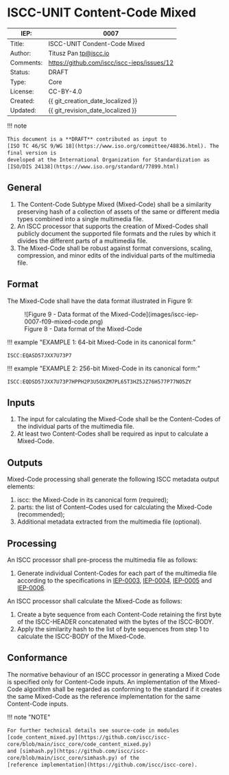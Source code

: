 # ISCC-UNIT Content-Code Mixed

| IEP:      | 0007                                        |
|-----------|---------------------------------------------|
| Title:    | ISCC-UNIT Condent-Code Mixed                |
| Author:   | Titusz Pan <tp@iscc.io>                     |
| Comments: | https://github.com/iscc/iscc-ieps/issues/12 |
| Status:   | DRAFT                                       |
| Type:     | Core                                        |
| License:  | CC-BY-4.0                                   |
| Created:  | {{ git_creation_date_localized }}           |
| Updated:  | {{ git_revision_date_localized }}           |

!!! note

    This document is a **DRAFT** contributed as input to 
    [ISO TC 46/SC 9/WG 18](https://www.iso.org/committee/48836.html). The final version is 
    developed at the International Organization for Standardization as
    [ISO/DIS 24138](https://www.iso.org/standard/77899.html)

## General

1. The Content-Code Subtype Mixed (Mixed-Code) shall be a similarity preserving hash of a collection of assets of the same or different media types combined into a single multimedia file.
2. An ISCC processor that supports the creation of Mixed-Codes shall publicly document the supported file formats and the rules by which it divides the different parts of a multimedia file.
3. The Mixed-Code shall be robust against format conversions, scaling, compression, and minor edits of the individual parts of the multimedia file.

## Format

The Mixed-Code shall have the data format illustrated in Figure 9:

<figure markdown>
  ![Figure 9 - Data format of the Mixed-Code](images/iscc-iep-0007-f09-mixed-code.png)
  <figcaption>Figure 8 - Data format of the Mixed-Code</figcaption>
</figure>

!!! example "EXAMPLE 1: 64-bit Mixed-Code in its canonical form:"

    ISCC:EQASD57JXX7U73P7

!!! example "EXAMPLE 2: 256-bit Mixed-Code in its canonical form:"

    ISCC:EQDSD57JXX7U73P7HPPH2P3U5OXZM7PL65T3HZ5JZ76H577P77NO5ZY

## Inputs

1. The input for calculating the Mixed-Code shall be the Content-Codes of the individual parts of the multimedia file.
2. At least two Content-Codes shall be required as input to calculate a Mixed-Code.

## Outputs

Mixed-Code processing shall generate the following ISCC metadata output elements:

1. iscc: the Mixed-Code in its canonical form (required);
2. parts: the list of Content–Codes used for calculating the Mixed-Code (recommended);
3. Additional metadata extracted from the multimedia file (optional).

## Processing

An ISCC processor shall pre-process the multimedia file as follows:

1. Generate individual Content-Codes for each part of the multimedia file according to the 
   specifications in [IEP-0003](iep-0003.md), [IEP-0004](iep-0004.md), [IEP-0005](iep-0005.md) and 
   [IEP-0006](iep-0006.md).

An ISCC processor shall calculate the Mixed-Code as follows:

1. Create a byte sequence from each Content-Code retaining the first byte of the ISCC-HEADER concatenated with the bytes of the ISCC-BODY.
2. Apply the similarity hash to the list of byte sequences from step 1 to calculate the ISCC-BODY of the Mixed-Code.

## Conformance

The normative behaviour of an ISCC processor in generating a Mixed Code is specified only for 
Content-Code inputs. An implementation of the Mixed-Code algorithm shall be regarded as conforming 
to the standard if it creates the same Mixed-Code as the reference implementation for the same 
Content-Code inputs.

!!! note "NOTE"

    For further technical details see source-code in modules 
    [code_content_mixed.py](https://github.com/iscc/iscc-core/blob/main/iscc_core/code_content_mixed.py)
    and [simhash.py](https://github.com/iscc/iscc-core/blob/main/iscc_core/simhash.py) of the 
    [reference implementation](https://github.com/iscc/iscc-core).


